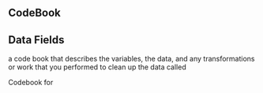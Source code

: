 ## CodeBook

## Data Fields

a code book that describes the variables, the data, and any transformations or work that you performed to clean up the data called



Codebook for 